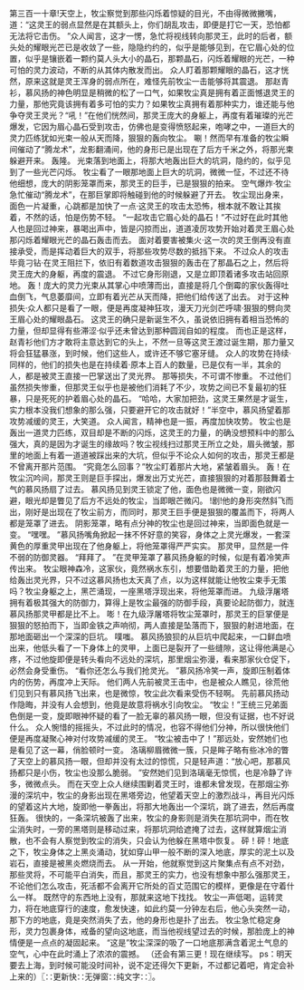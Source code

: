 第三百一十章!天空上，牧尘察觉到那些闪烁着惊疑的目光，不由得微微撇嘴，道：“这灵王的弱点显然是在其额头上，你们胡乱攻击，即便是打它一天，恐怕都无法将它击伤。
”众人闻言，这才一愣，急忙将视线转向那灵王，此时的后者，额头处的耀眼光芒已是收敛了一些，隐隐约约的，似乎是能够见到，在它眉心处的位置，似乎是镶嵌着一颗约莫人头大小的晶石，那颗晶石，闪烁着耀眼的光芒，一种可怕的灵力波动，不断的从其体内散发而出。
众人盯着那颗耀眼的晶石，这才恍然，原来这就是灵王浑身的弱点所在，难怪先前牧尘一击能够将其震退。
那赵青衫，慕风扬的神色明显是稍微的松了一口气，如果牧尘真是拥有着正面憾退灵王的力量，那他究竟该拥有着多可怕的实力？如果牧尘真拥有着那种实力，谁还能与他争夺灵王灵光？“吼！”在他们恍然间，那灵王庞大的身躯上，再度有着璀璨的光芒爆发，它因为眉心晶石受到攻击，仿佛也是变得愤怒起来，咆哮之中，一道巨大的灵力匹练犹如光束一般从天而降，狠狠的轰向牧尘。
唰！然而早有准备的牧尘瞬间催动了“腾龙术”，龙影翻涌间，他的身形已是出现在了后方千米之外，将那光束躲避开来。
轰隆。
光束落到地面上，将那大地轰出巨大的坑洞，隐约的，似乎见到了一些光芒闪烁。
牧尘看了一眼那地面上巨大的坑洞，微微一怔，不过还不待他细想，庞大的阴影笼罩而来，那灵王的巨手，已是狠狠的拍来。
空气爆炸·牧尘急忙催动“腾龙术”，在那巨掌即将触碰到他的时候躲避了开去。
牧尘现出身来，面色一片凝重，心跳都是加快了一点·这灵王的攻击太恐怖，根本就不敢让其挨着，不然的话，怕是伤势不轻。
“一起攻击它眉心处的晶石！”不过好在此时其他人也是回过神来，暴喝出声中，皆是闪掠而出，道道凌厉攻势开始对着灵王眉心处那闪烁着耀眼光芒的晶石轰击而去。
面对着要害被集火·这一次的灵王倒再没有直接承受，而是挥动着巨大的双手，将那些攻势尽数的抵挡下来。
不过众人的攻击毕竟刁钻·在灵王阻拦下，依旧有着数道攻击狠狠的轰击在了那晶石之上，然后将灵王庞大的身躯，再度的震退。
不过它身形刚退，又是立即顶着诸多攻击站回原地。
轰！庞大的灵力光束从其掌心中喷薄而出，直接是将几个倒霉的家伙轰得吐血倒飞，气息萎靡间，立即有着光芒从天而降，把他们给传送了出去。
对于这种损失·众人都只是看了一眼，便是再度凝神狂攻，漫天刀光剑芒呼啸·狠狠的劈向灵王眉心处的耀眼晶石。
这灵王的确只是新诞生不久，虽说依旧拥有着相当恐怖的力量，但却显得有些滞涩·似乎还未曾达到那种圆润自如的程度。
而也正是这样，赵青衫他们方才敢将主意达到它的头上，不然一旦等这灵王渡过诞生期，那力量又将会狂猛暴涨，到时候，他们这些人，或许还不够它塞牙缝。
众人的攻势在持续·同样的，他们的损失也是在持续着·原本上百人的数量，已是仅有一半，其余的人，都是被灵王直接一巴掌送出了灵光界。
那等损失，不可谓不惨重。
不过他们虽然损失惨重，但那灵王似乎也是被他们消耗了不少，攻势之间已不复最初的狂暴，只是死死的护着眉心处的晶石。
“哈哈，大家加把劲，这灵王果然是才诞生，实力根本没我们想象的那么强，只要避开它的攻击就好！”半空中，慕风扬望着那攻势减缓的灵王，大笑道。
众人闻言，精神也是一振，再度加快攻势。
牧尘也是轰出一道灵力匹练，双目却是不断的闪烁，这灵王的力量，的确没想预料中的那么强大，真的是因为才诞生的缘故吗？牧尘视线扫过那灵王所立之处，眉头微皱，那里的地面上有着一道道被踩出来的大坑，但似乎不论众人如何的攻击，那灵王都是不曾离开那片范围。
“究竟怎么回事？”牧尘盯着那片大地，紧皱着眉头。
轰！在牧尘沉吟间，那灵王则是巨手探出，爆发出万丈光芒，直接狠狠的对着那鼓舞着士气的慕风扬扇了过去。
慕风扬见到灵王锁定了他，面色也是微微一变，刚欲闪避，眼光却是瞥见了后方不远处的牧尘，当即眼芒微闪。
!剧!他的身形突然斜飞而出，刚好是出现在了牧尘前方，而同时，那灵王巨手便是狠狠的覆盖而下，将两人都是笼罩了进去。
阴影笼罩，略有点分神的牧尘也是回过神来，当即面色就是一变。
“嘿嘿。
”慕风扬嘴角掀起一抹不怀好意的笑容，身体之上灵光爆发，一套深黄色的厚重灵甲出现在了他身躯上，将他笼罩得严严实实。
那灵甲，显然是一件不弱的防御灵器。
“拜拜了。
”在灵甲笼罩了慕风扬身躯的时候，似是有着冷笑声传出来。
牧尘眼神森冷，这家伙，竟然祸水东引，想要借助着灵王的力量，把他给轰出灵光界，只不过这慕风扬也太天真了点，以为这样就能让他牧尘束手无策吗？牧尘身躯之上，黑芒涌现，一座黑塔浮现出来，将他笼罩而进。
九级浮屠塔拥有着极其强大的防御力，算得上是牧尘最强的防御手段，真要论起防御力，就连慕风扬那灵甲都是比不上。
嘭！在九级浮屠塔将牧尘笼罩时，那灵王的巨掌便是狠狠的怒拍而下，当即金铁之声响彻，两人直接是坠落而下，狠狠的射进地面，在那地面砸出一个深深的巨坑。
噗嗤。
慕风扬狼狈的从巨坑中爬起来，一口鲜血喷出来，他低头看了一下身体上的灵甲，上面已是裂开了一些缝隙，这让得他满是心疼，不过他旋即便是转头看向不远处的深坑，那里烟尘弥漫，看来那家伙仓促下，必然会身受重伤。
“看你还怎么与我们抢灵光。
”慕风扬冷笑一声，旋即压制着体内的伤势，再度冲上天际。
他们两人先前被灵王击中，也是被众人瞧见，徐荒他们见到只有慕风扬飞出来，也是微惊，牧尘此次看来受伤不轻啊。
先前慕风扬动作隐晦，并没有人会想到，他竟是故意将祸水引向牧尘。
“牧尘！”王统三兄弟面色倒是一变，旋即眼神怀疑的看了一脸无辜的慕风扬一眼，但没有证据，也不好说什么。
众人惋惜的摇摇头，不过此时的情况，也容不得他们分神，所以很快他们便是再度凝聚心神对付攻势减缓的灵王。
“牧尘被击中了！”那远处，安然她们也是看见了这一幕，俏脸顿时一变。
洛璃柳眉微微一簇，只是眸子略有些冰冷的瞥了天空上的慕风扬一眼，但却并没有太过的惊慌，只是轻声道：“放心吧，那慕风扬都只是小伤，牧尘也没那么脆弱。
”安然她们见到洛璃毫无惊慌，也是冷静了许多，微微点头。
而在天空上众人继续围剿着灵王时，谁都未曾发现，在那烟尘弥漫的深坑中，牧尘的身影出现在黑塔旁边，他望着天空上的激烈战斗，再目光闪烁的望着这片大地，旋即他一拳轰出，将那大地轰出一个深坑，跳了进去，然后再度狂轰。
很快的，一条深坑被轰了出来，牧尘的身影则是消失在那坑洞中，而在牧尘消失时，一旁的黑塔则是移动过来，将那坑洞给遮掩了过去，这样就算烟尘消散，也不会有人察觉到牧尘的消失，只会认为他躲在黑塔中恢复。
砰！砰！地底之下，牧尘身体之上黑炎涌动，犹如穿山甲一般不断的深入地底，厚实的泥土以及岩石，直接是被黑炎燃烧而去。
从一开始，他就察觉到这片聚集点有点不对劲，那些灵将，不可能平白消失，而且，那灵王的实力，也没有想象中那么强那灵王，不论他们怎么攻击，死活都不会离开它所处的百丈范围它的模样，更像是在守着什么一样。
既然守的东西地上没有，那就来这地下找找。
牧尘一声低喝，运转灵力，将在地底穿行的速度，愈发快速，如此约莫一分钟左右后，他心头突然一动，那下方的地底，竟是突然消失了去，他的身形也是扑了出去。
牧尘急忙稳定身形，灵力包裹身体，戒备的望向这地底，而当他视线望过去的时候，那脸庞上的神情便是一点点的凝固起来。
“这是”牧尘深深的吸了一口地底那满含着泥土气息的空气，心中在此时涌上了浓浓的震撼。
（还会有第三更！现在继续写。
ps：明天要去上海，到时候可能没时间补，说不定还得欠下更新，不过都记着吧，肯定会补上来的）〖∷更新快∷无弹窗∷纯文字∷〗。
